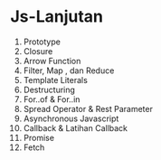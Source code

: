 # Js-Lanjutan
1. Prototype
2. Closure
3. Arrow Function
4. Filter, Map , dan Reduce
5. Template Literals
6. Destructuring
7. For..of & For..in
8. Spread Operator & Rest Parameter
9. Asynchronous Javascript
10. Callback & Latihan Callback
11. Promise
12. Fetch
